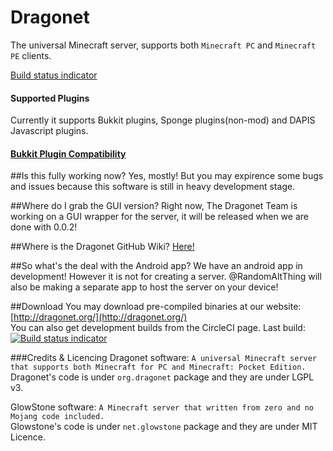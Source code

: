 Dragonet
========

The universal Minecraft server, supports both `Minecraft PC` and `Minecraft PE` clients.  

[Build status indicator](https://circleci.com/gh/DragonetMC/Dragonet/tree/master.svg?style=badge)  

#### Supported Plugins
Currently it supports Bukkit plugins, Sponge plugins(non-mod) and DAPIS Javascript plugins. 

#### [Bukkit Plugin Compatibility](https://github.com/GlowstoneMC/Glowstone/wiki/Plugin-Compatibility)

##Is this fully working now?
Yes, mostly! But you may expirence some bugs and issues because this software is still in heavy development stage. 

##Where do I grab the GUI version?
Right now, The Dragonet Team is working on a GUI wrapper for the server, it will be released when we are done with 0.0.2!

##Where is the Dragonet GitHub Wiki?
[Here!](https://github.com/TheMCPEGamer/Dragonet/wiki)<br>

##So what's the deal with the Android app?
We have an android app in development! However it is not for creating a server. @RandomAltThing will also be making a separate app to host the server on your device!

##Download
You may download pre-compiled binaries at our website:
[http://dragonet.org/](http://dragonet.org/)<br>
You can also get development builds from the CircleCI page.
Last build: [![Build status indicator](https://circleci.com/gh/DragonetMC/Dragonet/tree/master.svg?style=svg)](https://circleci.com/gh/DragonetMC/Dragonet/tree/master)

###Credits & Licencing
Dragonet software: `A universal Minecraft server that supports both Minecraft for PC and Minecraft: Pocket Edition. `<br>
Dragonet's code is under `org.dragonet` package and they are under LGPL v3. <br>

GlowStone software: `A Minecraft server that written from zero and no Mojang code included. `<br>
Glowstone's code is under `net.glowstone` package and they are under MIT Licence. <br><br>
